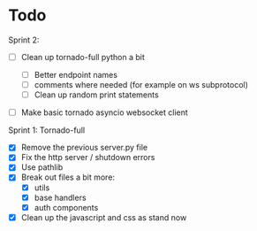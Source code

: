 # Todo


Sprint 2:

* [ ] Clean up tornado-full python a bit
    * [ ] Better endpoint names
    * [ ] comments where needed (for example on ws subprotocol)
    * [ ] Clean up random print statements
* [ ] Make basic tornado asyncio websocket client


Sprint 1: Tornado-full

* [x] Remove the previous server.py file
* [x] Fix the http server / shutdown errors
* [x] Use pathlib
* [x] Break out files a bit more:
    * [x] utils
    * [x] base handlers
    * [x] auth components
* [x] Clean up the javascript and css as stand now
